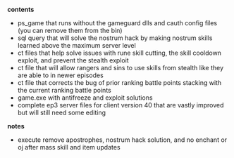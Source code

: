 **contents**
* ps_game that runs without the gameguard dlls and cauth config files (you can remove them from the bin)
* sql query that will solve the nostrum hack by making nostrum skills learned above the maximum server level
* ct files that help solve issues with rune skill cutting, the skill cooldown exploit, and prevent the stealth exploit
* ct file that will allow rangers and sins to use skills from stealth like they are able to in newer episodes
* ct file that corrects the bug of prior ranking battle points stacking with the current ranking battle points
* game.exe with antifreeze and exploit solutions
* complete ep3 server files for client version 40 that are vastly improved but will still need some editing

**notes**
* execute remove apostrophes, nostrum hack solution, and no enchant or oj after mass skill and item updates
